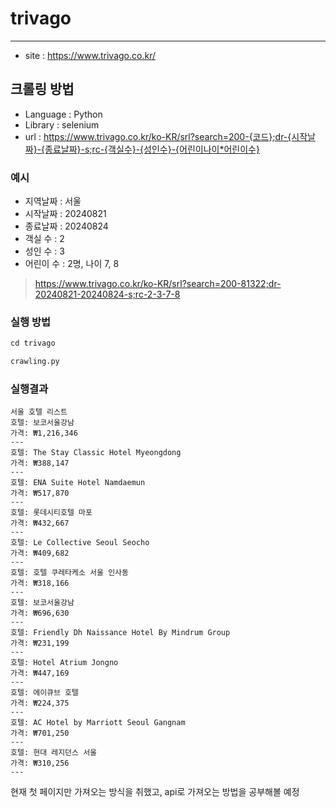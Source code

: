 # trivago
---
- site : https://www.trivago.co.kr/

## 크롤링 방법

- Language : Python
- Library : selenium
- url : https://www.trivago.co.kr/ko-KR/srl?search=200-{코드};dr-{시작날짜}-{종료날짜}-s;rc-{객실수}-{성인수}-{어린이나이*어린이수}

### 예시
- 지역날짜 : 서울
- 시작날짜 : 20240821
- 종료날짜 : 20240824
- 객실 수 : 2
- 성인 수 : 3
- 어린이 수 : 2명, 나이 7, 8
>  https://www.trivago.co.kr/ko-KR/srl?search=200-81322;dr-20240821-20240824-s;rc-2-3-7-8


### 실행 방법
```python
cd trivago

crawling.py 
```

### 실행결과
```
서울 호텔 리스트
호텔: 보코서울강남
가격: ₩1,216,346
---
호텔: The Stay Classic Hotel Myeongdong
가격: ₩388,147
---
호텔: ENA Suite Hotel Namdaemun
가격: ₩517,870
---
호텔: 롯데시티호텔 마포
가격: ₩432,667
---
호텔: Le Collective Seoul Seocho
가격: ₩409,682
---
호텔: 호텔 쿠레타케소 서울 인사동
가격: ₩318,166
---
호텔: 보코서울강남
가격: ₩696,630
---
호텔: Friendly Dh Naissance Hotel By Mindrum Group
가격: ₩231,199
---
호텔: Hotel Atrium Jongno
가격: ₩447,169
---
호텔: 에이큐브 호텔
가격: ₩224,375
---
호텔: AC Hotel by Marriott Seoul Gangnam
가격: ₩701,250
---
호텔: 현대 레지던스 서울
가격: ₩310,256
---

```


현재 첫 페이지만 가져오는 방식을 취했고, api로 가져오는 방법을 공부해볼 예정